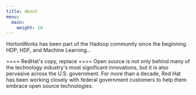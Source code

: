 ```yaml
---
title: About
menu:
  main:
    weight: 10
---
```


HortonWorks has been part of the Hadoop community since the beginning.
HDP, HDF, and Machine Learning...

==== RedHat's copy, replace ====
Open source is not only behind many of the technology industry's most
significant innovations, but it is also pervasive across the U.S. government.
For more than a decade, Red Hat has been working closely with federal
government customers to help them embrace open source technologies.
